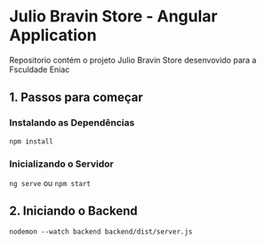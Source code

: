 # Julio Bravin Store - Angular Application

Repositorio contém o projeto Julio Bravin Store desenvovido para a Fsculdade Eniac


## 1. Passos para começar

### Instalando as Dependências

`npm install`

### Inicializando o Servidor

`ng serve` ou `npm start`

## 2. Iniciando o Backend

`nodemon --watch backend backend/dist/server.js`
